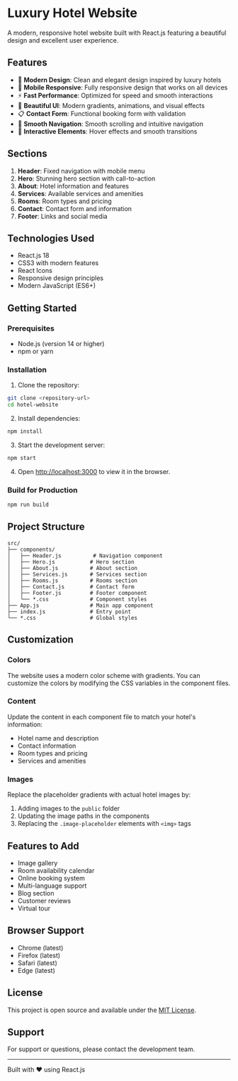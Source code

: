 # Luxury Hotel Website

A modern, responsive hotel website built with React.js featuring a beautiful design and excellent user experience.

## Features

- 🏨 **Modern Design**: Clean and elegant design inspired by luxury hotels
- 📱 **Mobile Responsive**: Fully responsive design that works on all devices
- ⚡ **Fast Performance**: Optimized for speed and smooth interactions
- 🎨 **Beautiful UI**: Modern gradients, animations, and visual effects
- 📋 **Contact Form**: Functional booking form with validation
- 🔗 **Smooth Navigation**: Smooth scrolling and intuitive navigation
- 🌟 **Interactive Elements**: Hover effects and smooth transitions

## Sections

1. **Header**: Fixed navigation with mobile menu
2. **Hero**: Stunning hero section with call-to-action
3. **About**: Hotel information and features
4. **Services**: Available services and amenities
5. **Rooms**: Room types and pricing
6. **Contact**: Contact form and information
7. **Footer**: Links and social media

## Technologies Used

- React.js 18
- CSS3 with modern features
- React Icons
- Responsive design principles
- Modern JavaScript (ES6+)

## Getting Started

### Prerequisites

- Node.js (version 14 or higher)
- npm or yarn

### Installation

1. Clone the repository:
```bash
git clone <repository-url>
cd hotel-website
```

2. Install dependencies:
```bash
npm install
```

3. Start the development server:
```bash
npm start
```

4. Open [http://localhost:3000](http://localhost:3000) to view it in the browser.

### Build for Production

```bash
npm run build
```

## Project Structure

```
src/
├── components/
│   ├── Header.js          # Navigation component
│   ├── Hero.js           # Hero section
│   ├── About.js          # About section
│   ├── Services.js       # Services section
│   ├── Rooms.js          # Rooms section
│   ├── Contact.js        # Contact form
│   ├── Footer.js         # Footer component
│   └── *.css             # Component styles
├── App.js                # Main app component
├── index.js              # Entry point
└── *.css                 # Global styles
```

## Customization

### Colors
The website uses a modern color scheme with gradients. You can customize the colors by modifying the CSS variables in the component files.

### Content
Update the content in each component file to match your hotel's information:
- Hotel name and description
- Contact information
- Room types and pricing
- Services and amenities

### Images
Replace the placeholder gradients with actual hotel images by:
1. Adding images to the `public` folder
2. Updating the image paths in the components
3. Replacing the `.image-placeholder` elements with `<img>` tags

## Features to Add

- Image gallery
- Room availability calendar
- Online booking system
- Multi-language support
- Blog section
- Customer reviews
- Virtual tour

## Browser Support

- Chrome (latest)
- Firefox (latest)
- Safari (latest)
- Edge (latest)

## License

This project is open source and available under the [MIT License](LICENSE).

## Support

For support or questions, please contact the development team.

---

Built with ❤️ using React.js 